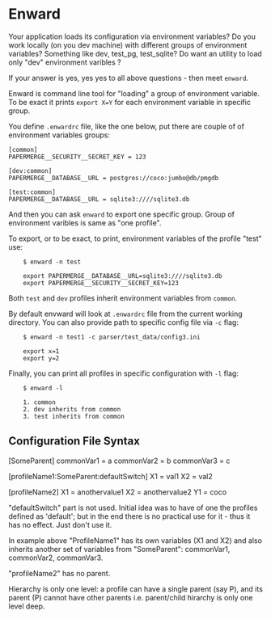 # Enward

Your application loads its configuration via environment variables?
Do you work locally (on you dev machine) with different groups of environment variables? 
Something like dev, test_pg, test_sqlite?
Do want an utility to load only "dev" environment varibles ?

If your answer is yes, yes yes to all above questions - then meet `enward`.

Enward is command line tool for "loading" a group of environment variable.
To be exact it prints `export X=Y` for each environment variable in specific group.

You define `.enwardrc` file, like the one below, put there are couple of
of environment variables groups:

```
[common]
PAPERMERGE__SECURITY__SECRET_KEY = 123

[dev:common]
PAPERMERGE__DATABASE__URL = postgres://coco:jumbo@db/pmgdb

[test:common]
PAPERMERGE__DATABASE__URL = sqlite3:////sqlite3.db
```
And then you can ask `enward` to export one specific group.
Group of environment varibles is same as "one profile".

To export, or to be exact, to print, environment variables of the profile "test" use:

```
    $ enward -n test
    
    export PAPERMERGE__DATABASE__URL=sqlite3:////sqlite3.db
    export PAPERMERGE__SECURITY__SECRET_KEY=123
```

Both `test` and `dev` profiles inherit environment variables from `common`. 

By default envward will look at `.enwardrc` file from the current working directory.
You can also provide path to specific config file via `-c` flag:

```
    $ enward -n test1 -c parser/test_data/config3.ini
    
    export x=1
    export y=2
```

Finally, you can print all profiles in specific configuration with `-l` flag:

```
    $ enward -l

    1. common
    2. dev inherits from common
    3. test inherits from common
```


## Configuration File Syntax

[SomeParent]
commonVar1 = a
commonVar2 = b
commonVar3 = c

[profileName1:SomeParent:defaultSwitch]
X1 = val1
X2 = val2

[profileName2]
X1 = anothervalue1
X2 = anothervalue2
Y1 = coco

"defaultSwitch" part is not used. Initial idea was to have of one the profiles defined as 'default'; but
in the end there is no practical use for it - thus it has no effect. Just don't use it.

In example above "ProfileName1" has its own variables (X1 and X2) and also inherits another
set of variables from "SomeParent": commonVar1, commonVar2, commonVar3.

"profileName2" has no parent.

Hierarchy is only one level: a profile can have a single parent (say P), and its parent (P) cannot
have other parents i.e. parent/child hirarchy is only one level deep.
